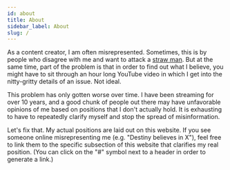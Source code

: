 ```yaml
---
id: about
title: About
sidebar_label: About
slug: /
---
```


As a content creator, I am often misrepresented. Sometimes, this is by people who disagree with me and want to attack a [straw man](https://en.wikipedia.org/wiki/Straw_man). But at the same time, part of the problem is that in order to find out what I believe, you might have to sit through an hour long YouTube video in which I get into the nitty-gritty details of an issue. Not ideal.

This problem has only gotten worse over time. I have been streaming for over 10 years, and a good chunk of people out there may have unfavorable opinions of me based on positions that I don't actually hold. It is exhausting to have to repeatedly clarify myself and stop the spread of misinformation.

Let's fix that. My actual positions are laid out on this website. If you see someone online misrepresenting me (e.g. "Destiny believes in X"), feel free to link them to the specific subsection of this website that clarifies my real position. (You can click on the "#" symbol next to a header in order to generate a link.)
